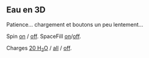 ## Eau en 3D
Patience... chargement et boutons un peu lentement...
<script type="text/javascript" src="src/JSmol.min.js"></script>
<script type="text/javascript">
Info = {
    script: "set antialiasDisplay true;load molecules/water.xodydata;",
    width:300,      
    height:200,      
    j2sPath: "src/j2s",   
    disableJ2SLoadMonitor: false,
    isableInitialConsole: true
}
</script>

<script>Jmol.getApplet("JmolAppletA",Info);</script>

Spin <a href='javascript:Jmol.script(JmolAppletA,"spin y 5;");'>on</a> / <a href='javascript:Jmol.script(JmolAppletA,"spin off;");'>off</a>. SpaceFill <a href='javascript:Jmol.script(JmolAppletA,"select atomno >30 ;;select atomno <=30 ;spacefill")'>on</a>/<a href='javascript:Jmol.script(JmolAppletA,"select all ;spacefill off")'>off</a>. 

Charges <a href='javascript:Jmol.script(JmolAppletA,"select atomno <60 ;;if ({atomno < 10}.partialcharge == 0){calculate partialcharge};isosurface vdw map mep;");'> 20 H<sub>2</sub>O</a> / <a href='javascript:Jmol.script(JmolAppletA,"select  all;;if ({atomno < 10}.partialcharge == 0){calculate partialcharge};isosurface vdw map mep;");'>all</a> / <a href='javascript:Jmol.script(JmolAppletA,"select all;isosurface off;");'>off</a>.

